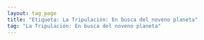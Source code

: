 ```yaml
---
layout: tag_page
title: "Etiqueta: La Tripulación: En busca del noveno planeta"
tag: "La Tripulación: En busca del noveno planeta"
---
```


